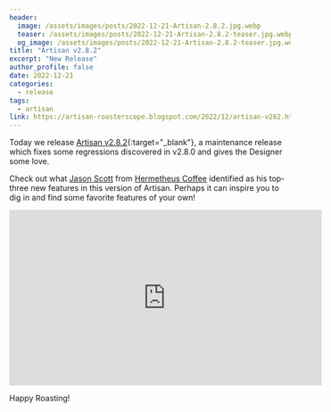 ```yaml
---
header:
  image: /assets/images/posts/2022-12-21-Artisan-2.8.2.jpg.webp
  teaser: /assets/images/posts/2022-12-21-Artisan-2.8.2-teaser.jpg.webp
  og_image: /assets/images/posts/2022-12-21-Artisan-2.8.2-teaser.jpg.webp
title: "Artisan v2.8.2"
excerpt: "New Release"
author_profile: false
date: 2022-12-21
categories:
  - release
tags:
  - artisan
link: https://artisan-roasterscope.blogspot.com/2022/12/artisan-v282.html
---
```


Today we release [Artisan v2.8.2](https://artisan-roasterscope.blogspot.com/2022/12/artisan-v282.html){:target="_blank"}, a maintenance release which fixes some regressions discovered in v2.8.0 and gives the Designer some love.

Check out what [Jason Scott](https://www.youtube.com/@hermetheuscoffee) from [Hermetheus Coffee](https://www.hermetheus.com/) identified as his top-three new features in this version of Artisan. Perhaps it can inspire you to dig in and find some favorite features of your own!

<iframe width="560" height="315" src="https://www.youtube.com/embed/M6TKcS6tXPY" title="YouTube video player" frameborder="0" allow="accelerometer; autoplay; clipboard-write; encrypted-media; gyroscope; picture-in-picture" allowfullscreen></iframe>

Happy Roasting!